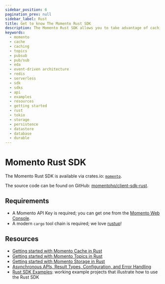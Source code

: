 ```yaml
---
sidebar_position: 6
pagination_prev: null
sidebar_label: Rust
title: Get to know The Momento Rust SDK
description: The Momento Rust SDK allows you to take advantage of caching and pub-sub features without the need for server-side infrastructure. Find resources and examples here!
keywords:
  - momento
  - cache
  - caching
  - topics
  - pubsub
  - pub/sub
  - eda
  - event-driven architecture
  - redis
  - serverless
  - sdk
  - sdks
  - api
  - examples
  - resources
  - getting started
  - rust
  - tokio
  - storage
  - persistence
  - datastore
  - database
  - durable
---
```


# Momento Rust SDK

The Momento Rust SDK is available via crates.io: [`momento`](https://crates.io/crates/momento).

The source code can be found on GitHub: [momentohq/client-sdk-rust](https://github.com/momentohq/client-sdk-rust).

## Requirements

- A Momento API Key is required; you can get one from the [Momento Web Console](https://console.gomomento.com/).
- A modern `cargo` tool chain is required; we love [rustup](https://rustup.rs/)!

## Resources

- [Getting started with Momento Cache in Rust](./cache.mdx)
- [Getting started with Momento Topics in Rust](./topics.mdx)
- [Getting started with Momento Storage in Rust](./storage.mdx)
- [Asynchronous APIs, Result Types, Configuration, and Error Handling](./config-and-error-handling.mdx)
- [Rust SDK Examples](https://github.com/momentohq/client-sdk-rust/blob/main/example/README.md): working example projects that illustrate how to use the Rust SDK
